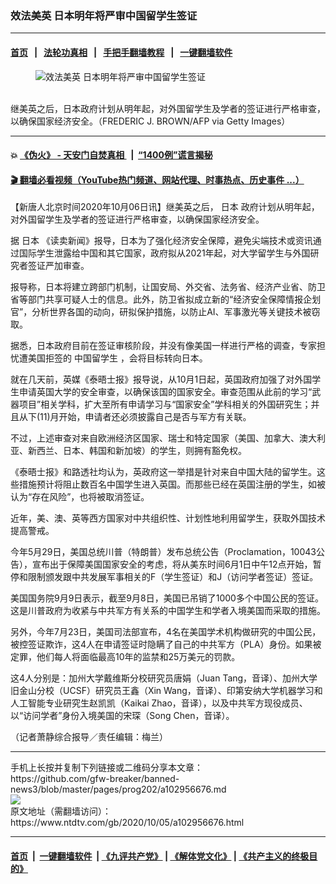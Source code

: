 ### 效法美英 日本明年将严审中国留学生签证
------------------------

#### [首页](https://github.com/gfw-breaker/banned-news3/blob/master/README.md) &nbsp;&nbsp;|&nbsp;&nbsp; [法轮功真相](https://github.com/begood0513/basic/blob/master/README.md)  &nbsp;&nbsp;|&nbsp;&nbsp; [手把手翻墙教程](https://github.com/gfw-breaker/guides/wiki)  &nbsp;&nbsp;|&nbsp;&nbsp; [一键翻墙软件](https://github.com/gfw-breaker/nogfw/blob/master/README.md)  



<div><div class="featured_image">
 <figure>
  <img alt="效法美英 日本明年将严审中国留学生签证" src="https://i.ntdtv.com/assets/uploads/2020/10/GettyImages-143087320-1-800x450.jpg"/>
 </figure><br/>
 <span class="caption">
  继美英之后，日本政府计划从明年起，对外国留学生及学者的签证进行严格审查，以确保国家经济安全。（FREDERIC J. BROWN/AFP via Getty Images）
 </span>
</div>
</div><hr/>

#### 💥 [《伪火》 - 天安门自焚真相 ](http://158.247.195.190:10000/videos/blog/weihuo.html)&nbsp; |&nbsp; [“1400例”谎言揭秘  ](http://158.247.195.190:10000/videos/blog/jiexi1400.html)

#### [ 🎬  翻墙必看视频（YouTube热门频道、网站代理、时事热点、历史事件 ...）](https://github.com/gfw-breaker/links/blob/master/banned.md)

<div><div class="post_content" itemprop="articleBody">
 <p>
  【新唐人北京时间2020年10月06日讯】继美英之后，
  <ok href="https://www.ntdtv.com/gb/日本.htm">
   日本
  </ok>
  政府计划从明年起，对外国留学生及学者的签证进行严格审查，以确保国家经济安全。
 </p>
 <p>
  据
  <ok href="https://www.ntdtv.com/gb/日本.htm">
   日本
  </ok>
  《读卖新闻》报导，日本为了强化经济安全保障，避免尖端技术或资讯通过国际学生泄露给中国和其它国家，政府拟从2021年起，对大学留学生与外国研究者签证严加审查。
 </p>
 <p>
  报导称，日本将建立跨部门机制，让国安局、外交省、法务省、经济产业省、防卫省等部门共享可疑人士的信息。此外，防卫省拟成立新的“经济安全保障情报企划官”，分析世界各国的动向，研拟保护措施，以防止AI、军事激光等关键技术被窃取。
 </p>
 <p>
  据悉，日本政府目前在签证审核阶段，并没有像美国一样进行严格的调查，专家担忧遭美国拒签的
  <ok href="https://www.ntdtv.com/gb/中国留学生.htm">
   中国留学生
  </ok>
  ，会将目标转向日本。
 </p>
 <p>
  就在几天前，英媒《泰晤士报》报导说，从10月1日起，英国政府加强了对外国学生申请英国大学的安全审查，以确保该国的国家安全。审查范围从此前的学习“武器项目”相关学科，扩大至所有申请学习与“国家安全”学科相关的外国研究生；并且从下(11)月开始，申请者还必须披露自己是否与军方有关联。
 </p>
 <p>
  不过，上述审查对来自欧洲经济区国家、瑞士和特定国家（美国、加拿大、澳大利亚、新西兰、日本、韩国和新加坡）的学生，则拥有豁免权。
 </p>
 <p>
  《泰晤士报》和路透社均认为，英政府这一举措是针对来自中国大陆的留学生。这些措施预计将阻止数百名中国学生进入英国。而那些已经在英国注册的学生，如被认为“存在风险”，也将被取消签证。
 </p>
 <p>
  近年，美、澳、英等西方国家对中共组织性、计划性地利用留学生，获取外国技术提高警戒。
 </p>
 <p>
  今年5月29日，美国总统川普（特朗普）发布总统公告（Proclamation，10043公告），宣布出于保障美国国家安全的考虑，将从美东时间6月1日中午12点开始，暂停和限制颁发跟中共发展军事相关的F（学生签证）和J（访问学者签证）签证。
 </p>
 <p>
  美国国务院9月9日表示，截至9月8日，美国已吊销了1000多个中国公民的签证。这是川普政府为收紧与中共军方有关系的中国学生和学者入境美国而采取的措施。
 </p>
 <p>
  另外，今年7月23日，美国司法部宣布，4名在美国学术机构做研究的中国公民，被控签证欺诈，这4人在申请签证时隐瞒了自己的中共军方（PLA）身份。如果被定罪，他们每人将面临最高10年的监禁和25万美元的罚款。
 </p>
 <p>
  这4人分别是：加州大学戴维斯分校研究员唐娟（Juan Tang，音译）、加州大学旧金山分校（UCSF）研究员王鑫（Xin Wang，音译）、印第安纳大学机器学习和人工智能专业研究生赵凯凯（Kaikai Zhao，音译），以及中共军方现役成员、以“访问学者”身份入境美国的宋琛（Song Chen，音译）。
 </p>
 <p>
  （记者萧静综合报导／责任编辑：梅兰）
 </p>
 <div class="single_ad">
 </div>
</div>
</div>
<hr/>
手机上长按并复制下列链接或二维码分享本文章：<br/>
https://github.com/gfw-breaker/banned-news3/blob/master/pages/prog202/a102956676.md <br/>
<a href='https://github.com/gfw-breaker/banned-news3/blob/master/pages/prog202/a102956676.md'><img src='https://github.com/gfw-breaker/banned-news3/blob/master/pages/prog202/a102956676.md.png'/></a> <br/>
原文地址（需翻墙访问）：https://www.ntdtv.com/gb/2020/10/05/a102956676.html


------------------------
#### [首页](https://github.com/gfw-breaker/banned-news3/blob/master/README.md) &nbsp;|&nbsp; [一键翻墙软件](https://github.com/gfw-breaker/nogfw/blob/master/README.md) &nbsp;| [《九评共产党》](https://github.com/gfw-breaker/9ping.md/blob/master/README.md#九评之一评共产党是什么) | [《解体党文化》](https://github.com/gfw-breaker/jtdwh.md/blob/master/README.md) | [《共产主义的终极目的》](https://github.com/gfw-breaker/gczydzjmd.md/blob/master/README.md)


<img src='http://gfw-breaker.win/banned-news3/pages/prog202/a102956676.md' width='0px' height='0px'/>